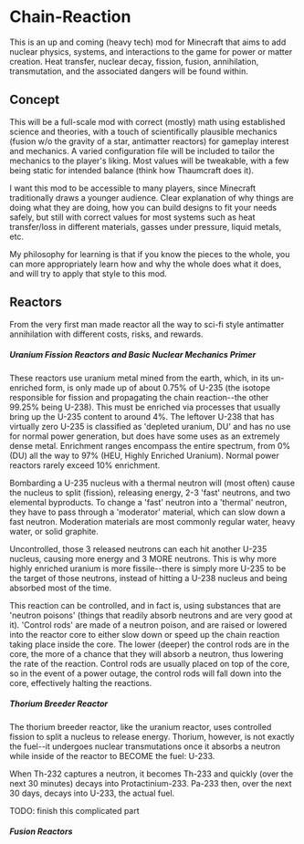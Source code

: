 # Chain-Reaction
This is an up and coming (heavy tech) mod for Minecraft that aims to add nuclear physics, systems, and interactions to the game for power 
or matter creation. Heat transfer, nuclear decay, fission, fusion, annihilation, transmutation, and the associated dangers will be found 
within.

## Concept
This will be a full-scale mod with correct (mostly) math using established science and theories, with a touch of scientifically plausible 
mechanics (fusion w/o the gravity of a star, antimatter reactors) for gameplay interest and mechanics. A varied configuration file will 
be included to tailor the mechanics to the player's liking. Most values will be tweakable, with a few being static for intended balance 
(think how Thaumcraft does it).

I want this mod to be accessible to many players, since Minecraft traditionally draws a younger audience. Clear explanation of why things 
are doing what they are doing, how you can build designs to fit your needs safely, but still with correct values for most systems such as 
heat transfer/loss in different materials, gasses under pressure, liquid metals, etc.

My philosophy for learning is that if you know the pieces to the whole, you can more appropriately learn how and why the whole does what 
it does, and will try to apply that style to this mod.

## Reactors
From the very first man made reactor all the way to sci-fi style antimatter annihilation with different costs, risks, and rewards.

##### Uranium Fission Reactors and Basic Nuclear Mechanics Primer
These reactors use uranium metal mined from the earth, which, in its un-enriched form, is only made up of about 0.75% of U-235 (the isotope 
responsible for fission and propagating the chain reaction--the other 99.25% being U-238). This must be enriched via processes that 
usually bring up the U-235 content to around 4%. The leftover U-238 that has virtually zero U-235 is classified as 'depleted uranium, DU' 
and has no use for normal power generation, but does have some uses as an extremely dense metal. Enrichment ranges encompass the entire 
spectrum, from 0% (DU) all the way to 97% (HEU, Highly Enriched Uranium). Normal power reactors rarely exceed 10% enrichment.

Bombarding a U-235 nucleus with a thermal neutron will (most often) cause the nucleus to split (fission), releasing energy, 2-3 'fast' 
neutrons, and two elemental byproducts. To change a 'fast' neutron into a 'thermal' neutron, they have to pass through a 'moderator' 
material, which can slow down a fast neutron. Moderation materials are most commonly regular water, heavy water, or solid graphite.

Uncontrolled, those 3 released neutrons can each hit another U-235 nucleus, causing more energy and 3 MORE neutrons. This is why more highly 
enriched uranium is more fissile--there is simply more U-235 to be the target of those neutrons, instead of hitting a U-238 nucleus and 
being absorbed most of the time.

This reaction can be controlled, and in fact is, using substances that are 'neutron poisons' (things that readily absorb neutrons and are 
very good at it). 'Control rods' are made of a neutron poison, and are raised or lowered into the reactor core to either slow down or 
speed up the chain reaction taking place inside the core. The lower (deeper) the control rods are in the core, the more of a chance that 
they will absorb a neutron, thus lowering the rate of the reaction. Control rods are usually placed on top of the core, so in the event of 
a power outage, the control rods will fall down into the core, effectively halting the reactions. 

##### Thorium Breeder Reactor
The thorium breeder reactor, like the uranium reactor, uses controlled fission to split a nucleus to release energy. Thorium, however, is 
not exactly the fuel--it undergoes nuclear transmutations once it absorbs a neutron while inside of the reactor to BECOME the fuel: U-233.

When Th-232 captures a neutron, it becomes Th-233 and quickly (over the next 30 minutes) decays into Protactinium-233. Pa-233 then, over 
the next 30 days, decays into U-233, the actual fuel.

TODO: finish this complicated part

##### Fusion Reactors
